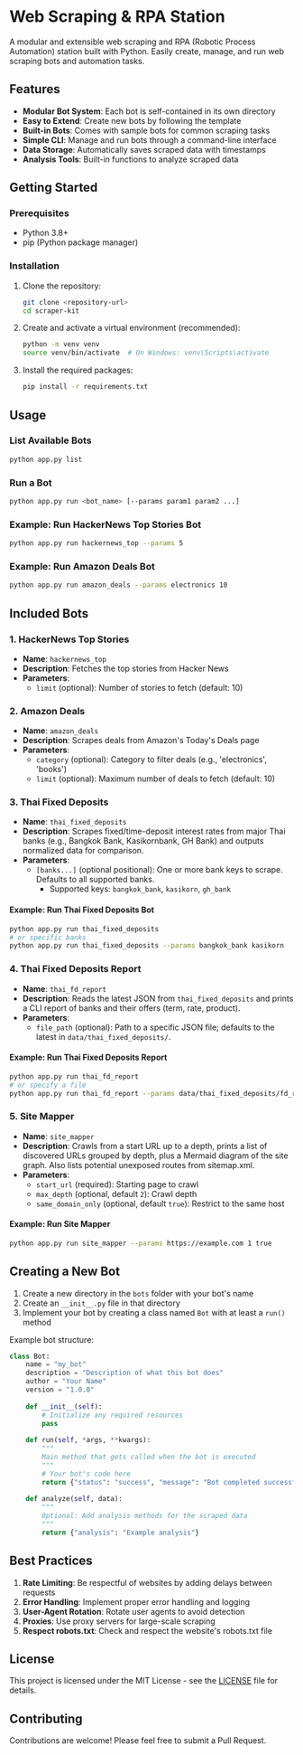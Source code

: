 # Web Scraping & RPA Station

A modular and extensible web scraping and RPA (Robotic Process Automation) station built with Python. Easily create, manage, and run web scraping bots and automation tasks.

## Features

- **Modular Bot System**: Each bot is self-contained in its own directory
- **Easy to Extend**: Create new bots by following the template
- **Built-in Bots**: Comes with sample bots for common scraping tasks
- **Simple CLI**: Manage and run bots through a command-line interface
- **Data Storage**: Automatically saves scraped data with timestamps
- **Analysis Tools**: Built-in functions to analyze scraped data

## Getting Started

### Prerequisites

- Python 3.8+
- pip (Python package manager)

### Installation

1. Clone the repository:
   ```bash
   git clone <repository-url>
   cd scraper-kit
   ```

2. Create and activate a virtual environment (recommended):
   ```bash
   python -m venv venv
   source venv/bin/activate  # On Windows: venv\Scripts\activate
   ```

3. Install the required packages:
   ```bash
   pip install -r requirements.txt
   ```

## Usage

### List Available Bots

```bash
python app.py list
```

### Run a Bot

```bash
python app.py run <bot_name> [--params param1 param2 ...]
```

### Example: Run HackerNews Top Stories Bot

```bash
python app.py run hackernews_top --params 5
```

### Example: Run Amazon Deals Bot

```bash
python app.py run amazon_deals --params electronics 10
```

## Included Bots

### 1. HackerNews Top Stories
- **Name**: `hackernews_top`
- **Description**: Fetches the top stories from Hacker News
- **Parameters**: 
  - `limit` (optional): Number of stories to fetch (default: 10)

### 2. Amazon Deals
- **Name**: `amazon_deals`
- **Description**: Scrapes deals from Amazon's Today's Deals page
- **Parameters**:
  - `category` (optional): Category to filter deals (e.g., 'electronics', 'books')
  - `limit` (optional): Maximum number of deals to fetch (default: 10)

### 3. Thai Fixed Deposits
- **Name**: `thai_fixed_deposits`
- **Description**: Scrapes fixed/time-deposit interest rates from major Thai banks (e.g., Bangkok Bank, Kasikornbank, GH Bank) and outputs normalized data for comparison.
- **Parameters**:
  - `[banks...]` (optional positional): One or more bank keys to scrape. Defaults to all supported banks.
    - Supported keys: `bangkok_bank`, `kasikorn`, `gh_bank`

#### Example: Run Thai Fixed Deposits Bot

```bash
python app.py run thai_fixed_deposits
# or specific banks
python app.py run thai_fixed_deposits --params bangkok_bank kasikorn
```

### 4. Thai Fixed Deposits Report
- **Name**: `thai_fd_report`
- **Description**: Reads the latest JSON from `thai_fixed_deposits` and prints a CLI report of banks and their offers (term, rate, product).
- **Parameters**:
  - `file_path` (optional): Path to a specific JSON file; defaults to the latest in `data/thai_fixed_deposits/`.

#### Example: Run Thai Fixed Deposits Report

```bash
python app.py run thai_fd_report
# or specify a file
python app.py run thai_fd_report --params data/thai_fixed_deposits/fd_rates_YYYYMMDD_HHMMSS.json
```

### 5. Site Mapper
- **Name**: `site_mapper`
- **Description**: Crawls from a start URL up to a depth, prints a list of discovered URLs grouped by depth, plus a Mermaid diagram of the site graph. Also lists potential unexposed routes from sitemap.xml.
- **Parameters**:
  - `start_url` (required): Starting page to crawl
  - `max_depth` (optional, default `2`): Crawl depth
  - `same_domain_only` (optional, default `true`): Restrict to the same host

#### Example: Run Site Mapper

```bash
python app.py run site_mapper --params https://example.com 1 true
```

## Creating a New Bot

1. Create a new directory in the `bots` folder with your bot's name
2. Create an `__init__.py` file in that directory
3. Implement your bot by creating a class named `Bot` with at least a `run()` method

Example bot structure:

```python
class Bot:
    name = "my_bot"
    description = "Description of what this bot does"
    author = "Your Name"
    version = "1.0.0"
    
    def __init__(self):
        # Initialize any required resources
        pass
        
    def run(self, *args, **kwargs):
        """
        Main method that gets called when the bot is executed
        """
        # Your bot's code here
        return {"status": "success", "message": "Bot completed successfully"}
        
    def analyze(self, data):
        """
        Optional: Add analysis methods for the scraped data
        """
        return {"analysis": "Example analysis"}
```

## Best Practices

1. **Rate Limiting**: Be respectful of websites by adding delays between requests
2. **Error Handling**: Implement proper error handling and logging
3. **User-Agent Rotation**: Rotate user agents to avoid detection
4. **Proxies**: Use proxy servers for large-scale scraping
5. **Respect robots.txt**: Check and respect the website's robots.txt file

## License

This project is licensed under the MIT License - see the [LICENSE](LICENSE) file for details.

## Contributing

Contributions are welcome! Please feel free to submit a Pull Request.
